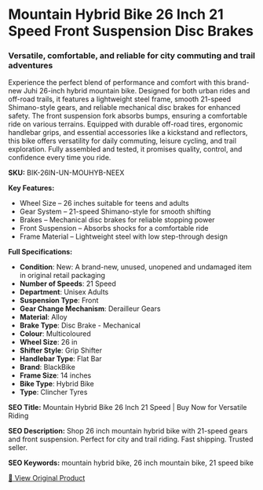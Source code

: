 # Mountain Hybrid Bike 26 Inch 21 Speed Front Suspension Disc Brakes

### Versatile, comfortable, and reliable for city commuting and trail adventures

Experience the perfect blend of performance and comfort with this brand-new Juhi 26-inch hybrid mountain bike. Designed for both urban rides and off-road trails, it features a lightweight steel frame, smooth 21-speed Shimano-style gears, and reliable mechanical disc brakes for enhanced safety. The front suspension fork absorbs bumps, ensuring a comfortable ride on various terrains. Equipped with durable off-road tires, ergonomic handlebar grips, and essential accessories like a kickstand and reflectors, this bike offers versatility for daily commuting, leisure cycling, and trail exploration. Fully assembled and tested, it promises quality, control, and confidence every time you ride.

**SKU:** BIK-26IN-UN-MOUHYB-NEEX

**Key Features:**
- Wheel Size – 26 inches suitable for teens and adults
- Gear System – 21-speed Shimano-style for smooth shifting
- Brakes – Mechanical disc brakes for reliable stopping power
- Front Suspension – Absorbs shocks for a comfortable ride
- Frame Material – Lightweight steel with low step-through design

**Full Specifications:**
- **Condition**: New: A brand-new, unused, unopened and undamaged item in original retail packaging
- **Number of Speeds**: 21 Speed
- **Department**: Unisex Adults
- **Suspension Type**: Front
- **Gear Change Mechanism**: Derailleur Gears
- **Material**: Alloy
- **Brake Type**: Disc Brake - Mechanical
- **Colour**: Multicoloured
- **Wheel Size**: 26 in
- **Shifter Style**: Grip Shifter
- **Handlebar Type**: Flat Bar
- **Brand**: BlackBike
- **Frame Size**: 14 inches
- **Bike Type**: Hybrid Bike
- **Type**: Clincher Tyres

**SEO Title:** Mountain Hybrid Bike 26 Inch 21 Speed | Buy Now for Versatile Riding

**SEO Description:** Shop 26 inch mountain hybrid bike with 21-speed gears and front suspension. Perfect for city and trail riding. Fast shipping. Trusted seller.

**SEO Keywords:** mountain hybrid bike, 26 inch mountain bike, 21 speed bike

[🔗 View Original Product](https://www.ebay.co.uk/itm/236065645546)

